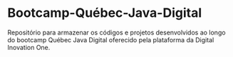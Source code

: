 # Bootcamp-Québec-Java-Digital  

Repositório para armazenar os códigos e projetos desenvolvidos ao longo do bootcamp Québec Java Digital oferecido pela plataforma da Digital Inovation One.
